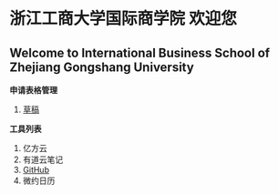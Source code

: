 # 浙江工商大学国际商学院 欢迎您
## Welcome to International Business School of Zhejiang Gongshang University 

**申请表格管理**

1. [草稿](admin/ApplicationSys/AppSysInfo.md)

**工具列表**

1. 亿方云
2. 有道云笔记
3. [GitHub](admin/Tool/如何使用Git.md)
4. 微约日历
